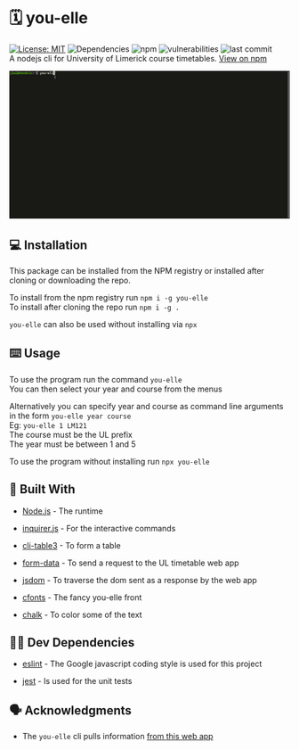 # :spiral_calendar: you-elle
 [![License: MIT](https://img.shields.io/badge/License-MIT-yellow.svg)](https://opensource.org/licenses/MIT)
 ![Dependencies](https://img.shields.io/david/J1M-RYAN/you-elle)
 ![npm](https://img.shields.io/npm/v/you-elle)
 ![vulnerabilities](https://img.shields.io/snyk/vulnerabilities/npm/you-elle)
 ![last commit](https://img.shields.io/github/last-commit/j1m-ryan/you-elle/master)  
A nodejs cli for University of Limerick course timetables. [View on npm](https://www.npmjs.com/package/you-elle)  


![](images/program.gif)  
## :computer: Installation

This package can be installed from the NPM registry or installed after cloning or downloading the repo.

To install from the npm registry run `npm i -g you-elle`  
To install after cloning the repo run `npm i -g .`

`you-elle` can also be used without installing  via `npx`  

## :keyboard: Usage

To use the program run the command `you-elle`  
You can then select your year and course from the menus

Alternatively you can specify year and course as command line arguments in the form `you-elle year course`  
Eg: `you-elle 1 LM121`  
The course must be the UL prefix  
The year must be between 1 and 5  

To use the program without installing run `npx you-elle`

## :hammer: Built With

- [Node.js](https://nodejs.org/en/) - The runtime

- [inquirer.js](https://www.npmjs.com/package/inquirer) - For the interactive commands

- [cli-table3](https://www.npmjs.com/package/cli-table3) - To form a table

- [form-data](https://www.npmjs.com/package/form-data) - To send a request to the UL timetable web app

- [jsdom](https://www.npmjs.com/package/jsdom) - To traverse the dom sent as a response by the web app

- [cfonts](https://www.npmjs.com/package/cfonts) - The fancy you-elle front

- [chalk](https://www.npmjs.com/package/chalk) - To color some of the text  

## :construction_worker_man: Dev Dependencies

- [eslint](https://www.npmjs.com/package/eslint) - The Google javascript coding style is used for this project  

- [jest](https://www.npmjs.com/package/jest) - Is used for the unit tests

## :speaking_head: Acknowledgments

- The `you-elle` cli pulls information [from this web app](https://www.timetable.ul.ie/UA/CourseTimetable.aspx)
